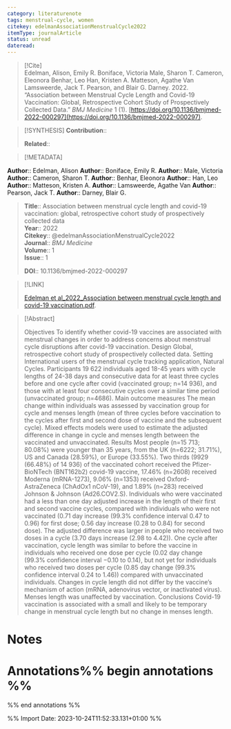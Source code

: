 ```yaml
---
category: literaturenote
tags: menstrual-cycle, women
citekey: edelmanAssociationMenstrualCycle2022
itemType: journalArticle
status: unread  
dateread:  
---
```


> [!Cite]  
> Edelman, Alison, Emily R. Boniface, Victoria Male, Sharon T. Cameron, Eleonora Benhar, Leo Han, Kristen A. Matteson, Agathe Van Lamsweerde, Jack T. Pearson, and Blair G. Darney. 2022. “Association between Menstrual Cycle Length and Covid-19 Vaccination: Global, Retrospective Cohort Study of Prospectively Collected Data.” _BMJ Medicine_ 1 (1). [https://doi.org/10.1136/bmjmed-2022-000297](https://doi.org/10.1136/bmjmed-2022-000297).

> [!SYNTHESIS] 
>**Contribution**::
>
>**Related**:: 
>

> [!METADATA]  
>
**Author**:: Edelman, Alison
**Author**:: Boniface, Emily R.
**Author**:: Male, Victoria
**Author**:: Cameron, Sharon T.
**Author**:: Benhar, Eleonora
**Author**:: Han, Leo
**Author**:: Matteson, Kristen A.
**Author**:: Lamsweerde, Agathe Van
**Author**:: Pearson, Jack T.
**Author**:: Darney, Blair G.<br>
> **Title**:: Association between menstrual cycle length and covid-19 vaccination: global, retrospective cohort study of prospectively collected data    
> **Year**:: 2022     
> **Citekey**:: @edelmanAssociationMenstrualCycle2022    
>**Journal**:: *BMJ Medicine*    
>**Volume**:: 1    
>**Issue**:: 1     
>    
>    
>     
>    
>**DOI**:: 10.1136/bmjmed-2022-000297    
>

> [!LINK] 
>
> [Edelman et al_2022_Association between menstrual cycle length and covid-19 vaccination.pdf](file:///Users/steven/Library/CloudStorage/GoogleDrive-steven.golovkine@ul.ie/My%20Drive/bibliography/BMJ%20Medicine/2022/Edelman%20et%20al_2022_Association%20between%20menstrual%20cycle%20length%20and%20covid-19%20vaccination.pdf).

>[!Abstract]
>
>Objectives To identify whether covid-19 vaccines are associated with menstrual changes in order to address concerns about menstrual cycle disruptions after covid-19 vaccination.
Design Global, retrospective cohort study of prospectively collected data.
Setting International users of the menstrual cycle tracking application, Natural Cycles.
Participants 19 622 individuals aged 18-45 years with cycle lengths of 24-38 days and consecutive data for at least three cycles before and one cycle after covid (vaccinated group; n=14 936), and those with at least four consecutive cycles over a similar time period (unvaccinated group; n=4686).
Main outcome measures The mean change within individuals was assessed by vaccination group for cycle and menses length (mean of three cycles before vaccination to the cycles after first and second dose of vaccine and the subsequent cycle). Mixed effects models were used to estimate the adjusted difference in change in cycle and menses length between the vaccinated and unvaccinated.
Results Most people (n=15 713; 80.08%) were younger than 35 years, from the UK (n=6222; 31.71%), US and Canada (28.59%), or Europe (33.55%). Two thirds (9929 (66.48%) of 14 936) of the vaccinated cohort received the Pfizer-BioNTech (BNT162b2) covid-19 vaccine, 17.46% (n=2608) received Moderna (mRNA-1273), 9.06% (n=1353) received Oxford-AstraZeneca (ChAdOx1 nCoV-19), and 1.89% (n=283) received Johnson & Johnson (Ad26.COV2.S). Individuals who were vaccinated had a less than one day adjusted increase in the length of their first and second vaccine cycles, compared with individuals who were not vaccinated (0.71 day increase (99.3% confidence interval 0.47 to 0.96) for first dose; 0.56 day increase (0.28 to 0.84) for second dose). The adjusted difference was larger in people who received two doses in a cycle (3.70 days increase (2.98 to 4.42)). One cycle after vaccination, cycle length was similar to before the vaccine in individuals who received one dose per cycle (0.02 day change (99.3% confidence interval −0.10 to 0.14), but not yet for individuals who received two doses per cycle (0.85 day change (99.3% confidence interval 0.24 to 1.46)) compared with unvaccinated individuals. Changes in cycle length did not differ by the vaccine’s mechanism of action (mRNA, adenovirus vector, or inactivated virus). Menses length was unaffected by vaccination.
Conclusions Covid-19 vaccination is associated with a small and likely to be temporary change in menstrual cycle length but no change in menses length.
>>


# Notes<br>
# Annotations%% begin annotations %%  
 
  
%% end annotations %%

%% Import Date: 2023-10-24T11:52:33.131+01:00 %%
